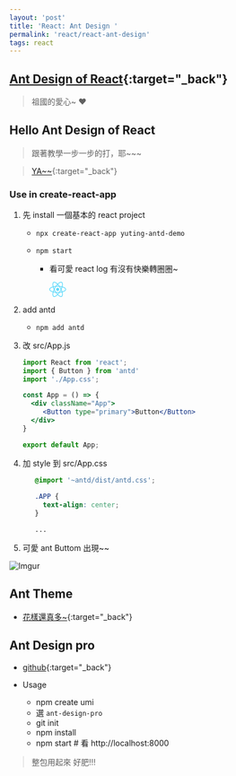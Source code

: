 ```yaml
---
layout: 'post'
title: 'React: Ant Design '
permalink: 'react/react-ant-design'
tags: react 
---
```


## [Ant Design of React](https://ant.design/docs/react/introduce){:target="_back"}

> 祖國的愛心~ :heart:

## Hello Ant Design of React

> 跟著教學一步一步的打，耶~~~

> [YA~~](https://ant.design/docs/react/use-with-create-react-app#Install-and-Initialization){:target="_back"}

### Use in create-react-app

1. 先 install 一個基本的 react project

   - `npx create-react-app yuting-antd-demo`

   - `npm start`

      - 看可愛 react log 有沒有快樂轉圈圈~

         <img src="data:image/svg+xml;base64,PHN2ZyB4bWxucz0iaHR0cDovL3d3dy53My5vcmcvMjAwMC9zdmciIHZpZXdCb3g9Ii0xMS41IC0xMC4yMzE3NCAyMyAyMC40NjM0OCI+CiAgPHRpdGxlPlJlYWN0IExvZ288L3RpdGxlPgogIDxjaXJjbGUgY3g9IjAiIGN5PSIwIiByPSIyLjA1IiBmaWxsPSIjNjFkYWZiIi8+CiAgPGcgc3Ryb2tlPSIjNjFkYWZiIiBzdHJva2Utd2lkdGg9IjEiIGZpbGw9Im5vbmUiPgogICAgPGVsbGlwc2Ugcng9IjExIiByeT0iNC4yIi8+CiAgICA8ZWxsaXBzZSByeD0iMTEiIHJ5PSI0LjIiIHRyYW5zZm9ybT0icm90YXRlKDYwKSIvPgogICAgPGVsbGlwc2Ugcng9IjExIiByeT0iNC4yIiB0cmFuc2Zvcm09InJvdGF0ZSgxMjApIi8+CiAgPC9nPgo8L3N2Zz4K" width="30"/>

2. add antd

   - `npm add antd`


3. 改 src/App.js 


   ~~~jsx
   import React from 'react';
   import { Button } from 'antd'
   import './App.css';
   
   const App = () => {
     <div className="App">
        <Button type="primary">Button</Button>
     </div>
   }
   
   export default App;
   ~~~

4. 加 style 到 src/App.css

   ~~~css
      @import '~antd/dist/antd.css'; 
      
      .APP {
        text-align: center;     
      }

      ...
   ~~~

5. 可愛 ant Buttom 出現~~

![Imgur](https://i.imgur.com/cxLt6YE.jpg)


## Ant Theme

- [花樣還真多~](https://antdtheme.com/){:target="_back"}

## Ant Design pro

- [github](https://github.com/ant-design/ant-design-pro/){:target="_back"}

- Usage

   - npm create umi
   - 選 `ant-design-pro`
   - git init
   - npm install
   - npm start # 看 http://localhost:8000

> 整包用起來 好肥!!!